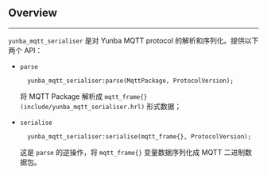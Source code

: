 ## Overview
---

`yunba_mqtt_serialiser` 是对 Yunba MQTT protocol 的解析和序列化。提供以下两个 API：

- `parse`

        yunba_mqtt_serialiser:parse(MqttPackage, ProtocolVersion);

     将 MQTT Package 解析成 `mqtt_frame{}(include/yunba_mqtt_serialiser.hrl)` 形式数据；


- `serialise`

        yunba_mqtt_serialiser:serialise(mqtt_frame{}, ProtocolVersion);

     这是 `parse` 的逆操作，将 `mqtt_frame{}` 变量数据序列化成 MQTT 二进制数据包。